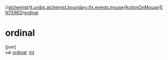 //[alchemist](../../../../index.md)/[it.unibo.alchemist.boundary.jfx.events.mouse](../../index.md)/[ActionOnMouse](../index.md)/[ENTERED](index.md)/[ordinal](ordinal.md)

# ordinal

[jvm]\
val [ordinal](ordinal.md): [Int](https://kotlinlang.org/api/latest/jvm/stdlib/kotlin/-int/index.html)
